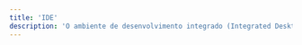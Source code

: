 ```yaml
---
title: 'IDE'
description: 'O ambiente de desenvolvimento integrado (Integrated Desktop Environment)'
---
```


